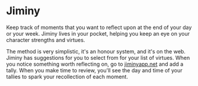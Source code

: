 # Jiminy #
Keep track of moments that you want to reflect upon at the end of your day or your week. Jiminy lives in your pocket, helping you keep an eye on your character strengths and virtues.

The method is very simplistic, it's an honour system, and it's on the web. Jiminy has suggestions for you to select from for your list of virtues. When you notice something worth reflecting on, go to [jiminyapp.net](http://jiminyapp.net) and add a tally. When you make time to review, you'll see the day and time of your tallies to spark your recollection of each moment.